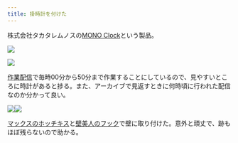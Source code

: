 ```yaml
---
title: 掛時計を付けた
---
```

株式会社タカタレムノスの[MONO Clock](https://www.amazon.co.jp/dp/B004UIT8BK)という製品。

![](https://lh4.googleusercontent.com/1iJSaTAiyVnGXtA5p8Evm1cXYb5IBhs1p4oHBH2pFbvetsGhdmyBvybITbse5j3oKIyebVkkocgZy5_99PQWK_hHkrc-P9ewEi_Syk-LwEbCOxGi0Ty0ByDotKBIPrVwb5Dxdax2mf9juz-XkQ)

![](https://lh5.googleusercontent.com/ak7GeTUPXvTdbwUn9PFDN1BxGImJZr4GTd-qhfJDJUgdc3I8WjJs-6xjohoAFmhQS0-RKzyBEHcCUfDyh8VLQeTD_Ri6Xi6RW7MhOnu_FKbi7StVrB7kv7cwqUMonq1p_0RaMladrR9Plg8ieA)

[作業配信](https://www.youtube.com/channel/UC5s-KpSDGzxWPWNv94PnJHw)で毎時00分から50分まで作業することにしているので、見やすいところに時計があると捗る。また、アーカイブで見返すときに何時頃に行われた配信なのか分かって良い。

![](https://lh5.googleusercontent.com/cUf1Viq2g9jinBAhQepezxx6XuFf50L03nvUTxA6vDBQg3uIqoEi1et-mfvccN1gmK1j-QwsrK8ier7k6tbg0VxtNHYjHXm6dhCK4R1_rwaHgw2d1q5OrXrjFU4EUH6TpaizXmVX9b7Ih6nDSA)![](https://lh3.googleusercontent.com/RGbNE2XzubHjzaGGSqR7eERq47Vhw4MwFBzxrjo2WMvp-FI8kFMt1I98bNb0_gnC-OMoqd5oYOxsnfQgkMEIOPFh92XKzpSMIEzMDSnrZoWIuc7kxLx6RyPQ_M9ETKwzlsOxDO0-Bivfdrqy0Q)

[マックスのホッチキス](https://www.amazon.co.jp/dp/B000O9WRWG)と[壁美人のフック](https://www.amazon.co.jp/dp/B00CU78TDG)で壁に取り付けた。意外と頑丈で、跡もほぼ残らないので助かる。
